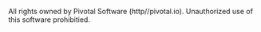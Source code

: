 All rights owned by Pivotal Software (http//pivotal.io). Unauthorized use of this software prohibitied.
